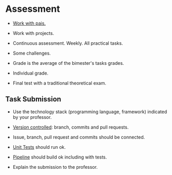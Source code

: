 Assessment
====

- [Work with pais.](https://au.indeed.com/career-advice/interviewing/how-do-you-ensure-you-work-well-in-a-team)

- Work with projects.

- Continuous assessment. Weekly. All practical tasks.

- Some challenges.

- Grade is the average of the bimester's tasks grades. 

- Individual grade.

- Final test with a traditional theoretical exam.

## Task Submission

- Use the technology stack (programming language, framework) indicated by your professor.

- [Version controlled](class/2-development-environment-setup/03-version-control.md): branch, commits and pull requests.

- Issue, branch, pull request and commits should be connected.

- [Unit Tests](class/2-development-environment-setup/05-unit-tests.md) should run ok.

- [Pipeline](class/2-development-environment-setup/06-pipeline.md) should build ok including with tests.

- Explain the submission to the professor. 
